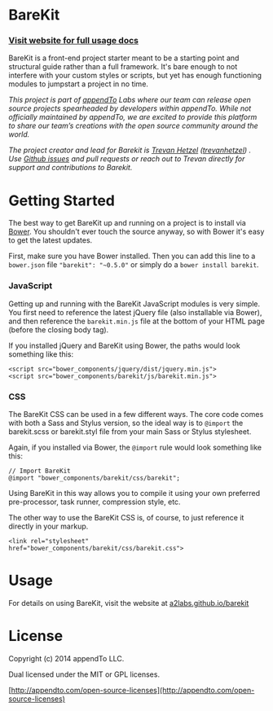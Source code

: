 BareKit
==========

### [Visit website for full usage docs](http://a2labs.github.io/barekit)

BareKit is a front-end project starter meant to be a starting point and structural guide rather than a full framework. It's bare enough to not interfere with your custom styles or scripts, but yet has enough functioning modules to jumpstart a project in no time.

_This project is part of [appendTo](http://appendto.com) Labs where our team can release open source projects spearheaded by developers within appendTo. While not officially maintained by appendTo, we are excited to provide this platform to share our team’s creations with the open source community around the world._

_The project creator and lead for Barekit is [Trevan Hetzel](http://appendto.com/team/trevan-hetzel/) ([trevanhetzel](https://github.com/trevanhetzel)) . Use [Github issues](http://github.com/a2labs/barekit) and pull requests or reach out to Trevan directly for support and contributions to Barekit._

# Getting Started

The best way to get BareKit up and running on a project is to install via [Bower](http://bower.io/). You shouldn't ever touch the source anyway, so with Bower it's easy to get the latest updates.

First, make sure you have Bower installed. Then you can add this line to a `bower.json` file `"barekit": "~0.5.0"` or simply do a `bower install barekit`.


### JavaScript

Getting up and running with the BareKit JavaScript modules is very simple. You first need to reference the latest jQuery file (also installable via Bower), and then reference the `barekit.min.js` file at the bottom of your HTML page (before the closing body tag).

If you installed jQuery and BareKit using Bower, the paths would look something like this:

```
<script src="bower_components/jquery/dist/jquery.min.js">
<script src="bower_components/barekit/js/barekit.min.js">
```

### CSS

The BareKit CSS can be used in a few different ways. The core code comes with both a Sass and Stylus version, so the ideal way is to `@import` the barekit.scss or barekit.styl file from your main Sass or Stylus stylesheet.

Again, if you installed via Bower, the `@import` rule would look something like this:

```
// Import BareKit
@import "bower_components/barekit/css/barekit";
```

Using BareKit in this way allows you to compile it using your own preferred pre-processor, task runner, compression style, etc.

The other way to use the BareKit CSS is, of course, to just reference it directly in your markup.

```
<link rel="stylesheet" href="bower_components/barekit/css/barekit.css">
```

# Usage

For details on using BareKit, visit the website at [a2labs.github.io/barekit](http://a2labs.github.io/barekit)

# License

Copyright (c) 2014 appendTo LLC.

Dual licensed under the MIT or GPL licenses.

[http://appendto.com/open-source-licenses](http://appendto.com/open-source-licenses)
